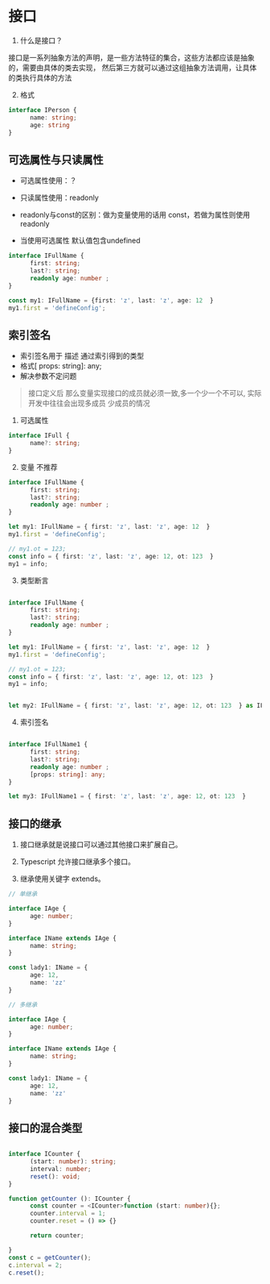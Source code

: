 
# 接口

1. 什么是接口？

接口是一系列抽象方法的声明，是一些方法特征的集合，这些方法都应该是抽象的，需要由具体的类去实现， 然后第三方就可以通过这组抽象方法调用，让具体的类执行具体的方法


2. 格式

```typescript
interface IPerson {
      name: string;
      age: string
}
```

## 可选属性与只读属性

- 可选属性使用：？

- 只读属性使用：readonly

- readonly与const的区别：做为变量使用的话用 const，若做为属性则使用readonly
- 当使用可选属性 默认值包含undefined


```typescript
interface IFullName {
      first: string;
      last?: string;
      readonly age: number ;
}

const my1: IFullName = {first: 'z', last: 'z', age: 12  }
my1.first = 'defineConfig'; 
```

## 索引签名

- 索引签名用于 描述 通过索引得到的类型
- 格式[ props: string]: any;
- 解决参数不定问题
> 接口定义后  那么变量实现接口的成员就必须一致,多一个少一个不可以, 实际开发中往往会出现多成员 少成员的情况

1. 可选属性 
   
```typescript
interface IFull {
      name?: string;
}
```

2. 变量 不推荐
   
```typescript
interface IFullName {
      first: string;
      last?: string;
      readonly age: number ;
}

let my1: IFullName = { first: 'z', last: 'z', age: 12  }
my1.first = 'defineConfig';

// my1.ot = 123;
const info = { first: 'z', last: 'z', age: 12, ot: 123  }
my1 = info;
   ```

3. 类型断言
```typescript

interface IFullName {
      first: string;
      last?: string;
      readonly age: number ;
}

let my1: IFullName = { first: 'z', last: 'z', age: 12  }
my1.first = 'defineConfig';

// my1.ot = 123;
const info = { first: 'z', last: 'z', age: 12, ot: 123  }
my1 = info;


let my2: IFullName = { first: 'z', last: 'z', age: 12, ot: 123  } as IFullName
```

4. 索引签名

```typescript

interface IFullName1 {
      first: string;
      last?: string;
      readonly age: number ;
      [props: string]: any;
}

let my3: IFullName1 = { first: 'z', last: 'z', age: 12, ot: 123  }
```


## 接口的继承
1. 接口继承就是说接口可以通过其他接口来扩展自己。

2. Typescript 允许接口继承多个接口。

3. 继承使用关键字 extends。

```typescript
// 单继承

interface IAge {
      age: number;
}

interface IName extends IAge {
      name: string;
}

const lady1: IName = {
      age: 12,
      name: 'zz'
}

```

```typescript
// 多继承

interface IAge {
      age: number;
}

interface IName extends IAge {
      name: string;
}

const lady1: IName = {
      age: 12,
      name: 'zz'
}

```

## 接口的混合类型

```typescript     

interface ICounter {
      (start: number): string;
      interval: number;
      reset(): void;
}

function getCounter (): ICounter {
      const counter = <ICounter>function (start: number){};
      counter.interval = 1;
      counter.reset = () => {}

      return counter;

}
const c = getCounter();
c.interval = 2;
c.reset();



```